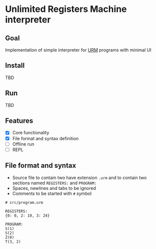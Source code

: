 # Unlimited Registers Machine interpreter

## Goal
Implementation of simple interpreter for [URM](https://proofwiki.org/wiki/Definition:Unlimited_Register_Machine) programs
with minimal UI

## Install
TBD

## Run
TBD

## Features
- [x] Core functionality
- [x] File format and syntax definition
- [ ] Offline run
- [ ] REPL

## File format and syntax

- Source file to contain two have extension `.urm` and
to contain two sections named `REGISTERS:` and `PROGRAM:`
- Spaces, newlines and tabs to be ignored
- Comments to be started with `#` symbol
```
# src/program.urm

REGISTERS:
{0: 0, 2: 10, 3: 24}

PROGRAM:
S(1)
S(2)
Z(0)
T(3, 2)
```
